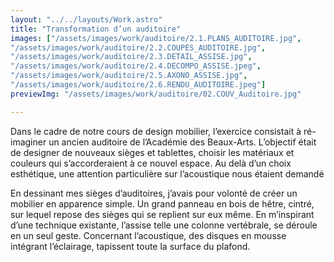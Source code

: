 ```yaml
---
layout: "../../layouts/Work.astro"
title: "Transformation d’un auditoire"
images: ["/assets/images/work/auditoire/2.1.PLANS_AUDITOIRE.jpg",
"/assets/images/work/auditoire/2.2.COUPES_AUDITOIRE.jpg",
"/assets/images/work/auditoire/2.3.DETAIL_ASSISE.jpg",
"/assets/images/work/auditoire/2.4.DECOMPO_ASSISE.jpeg",
"/assets/images/work/auditoire/2.5.AXONO_ASSISE.jpg",
"/assets/images/work/auditoire/2.6.RENDU_AUDITOIRE.jpeg"]
previewImg: "/assets/images/work/auditoire/02.COUV_Auditoire.jpg"

---
```


Dans le cadre de notre cours de design mobilier, l’exercice consistait à ré-imaginer un ancien auditoire de l’Académie des Beaux-Arts. L’objectif était de designer de nouveaux sièges et tablettes, choisir les matériaux et couleurs qui s’accorderaient à ce nouvel espace. Au delà d’un choix 
esthétique, une attention particulière sur l’acoustique nous étaient 
demandé

En dessinant mes sièges d’auditoires, j’avais pour volonté de créer un mobilier en apparence simple. Un grand panneau en bois de hêtre, cintré, sur lequel repose des sièges qui se replient sur eux même. En m’inspirant d’une technique existante, l’assise telle une colonne vertébrale, se déroule en un seul geste. Concernant l’acoustique, des disques en mousse 
intégrant l’éclairage, tapissent toute la surface du plafond.